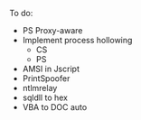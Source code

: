 To do:
- PS Proxy-aware
- Implement process hollowing
    - CS
    - PS
- AMSI in Jscript
- PrintSpoofer
- ntlmrelay
- sqldll to hex
- VBA to DOC auto